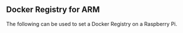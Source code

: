 Docker Registry for ARM
---

The following can be used to set a Docker Registry on a Raspberry Pi.


